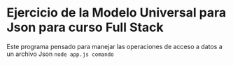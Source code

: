 # Ejercicio de la Modelo Universal para Json para curso Full Stack 

Este programa pensado para manejar las operaciones de acceso a datos a un archivo Json
``` node app.js comando	```

